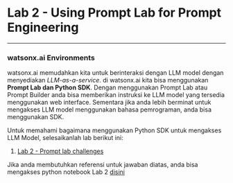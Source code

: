 # Lab 2 - Using Prompt Lab for Prompt Engineering
***

### watsonx.ai Environments

watsonx.ai memudahkan kita untuk berinteraksi dengan LLM model dengan menyediakan _LLM-as-a-service_.
di watsonx.ai kita bisa menggunakan __Prompt Lab dan Python SDK__. Dengan menggunakan Prompt Lab atau Prompt Builder anda bisa memberikan instruksi ke LLM model yang tersedia menggunakan web interface. Sementara jika anda lebih berminat untuk mengakses LLM model menggunakan bahasa pemrograman, anda bisa menggunakan SDK.

Untuk memahami bagaimana menggunakan Python SDK untuk mengakses LLM Model, selesaikanlah lab berikut ini:
1. [Lab 2 - Prompt lab challenges](https://github.com/Client-Engineering-Indonesia/watsonx-incubation-program-indonesia/blob/main/Lab%202%20-%20Using%20IBM%20Python%20SDK/Lab%202%20-%20Prompt%20lab%20challenges.ipynb)


Jika anda membutuhkan referensi untuk jawaban diatas, anda bisa mengakses python notebook Lab 2 [disini](https://github.com/Client-Engineering-Indonesia/watsonx-incubation-program-indonesia/blob/main/Lab%202%20-%20Using%20IBM%20Python%20SDK/answer/Lab%202%20-%20Prompt%20lab%20challenges%20-%20Answer.ipynb)

